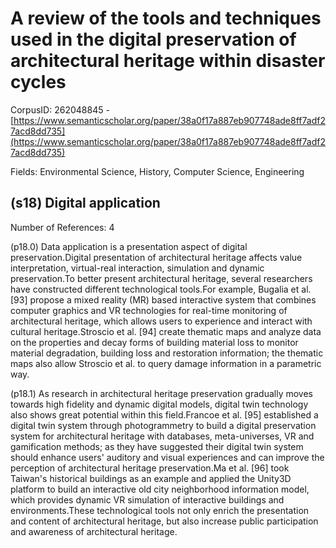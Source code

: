 # A review of the tools and techniques used in the digital preservation of architectural heritage within disaster cycles

CorpusID: 262048845 - [https://www.semanticscholar.org/paper/38a0f17a887eb907748ade8ff7adf27acd8dd735](https://www.semanticscholar.org/paper/38a0f17a887eb907748ade8ff7adf27acd8dd735)

Fields: Environmental Science, History, Computer Science, Engineering

## (s18) Digital application
Number of References: 4

(p18.0) Data application is a presentation aspect of digital preservation.Digital presentation of architectural heritage affects value interpretation, virtual-real interaction, simulation and dynamic preservation.To better present architectural heritage, several researchers have constructed different technological tools.For example, Bugalia et al. [93] propose a mixed reality (MR) based interactive system that combines computer graphics and VR technologies for real-time monitoring of architectural heritage, which allows users to experience and interact with cultural heritage.Stroscio et al. [94] create thematic maps and analyze data on the properties and decay forms of building material loss to monitor material degradation, building loss and restoration information; the thematic maps also allow Stroscio et al. to query damage information in a parametric way.

(p18.1) As research in architectural heritage preservation gradually moves towards high fidelity and dynamic digital models, digital twin technology also shows great potential within this field.Francoe et al. [95] established a digital twin system through photogrammetry to build a digital preservation system for architectural heritage with databases, meta-universes, VR and gamification methods; as they have suggested their digital twin system should enhance users' auditory and visual experiences and can improve the perception of architectural heritage preservation.Ma et al. [96] took Taiwan's historical buildings as an example and applied the Unity3D platform to build an interactive old city neighborhood information model, which provides dynamic VR simulation of interactive buildings and environments.These technological tools not only enrich the presentation and content of architectural heritage, but also increase public participation and awareness of architectural heritage.
